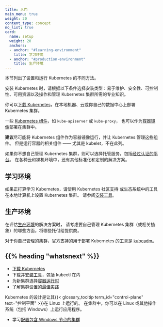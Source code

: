 ```yaml
---
title: 入门
main_menu: true
weight: 20
content_type: concept
no_list: true
card:
  name: setup
  weight: 20
  anchors:
  - anchor: "#learning-environment"
    title: 学习环境
  - anchor: "#production-environment"
    title: 生产环境  
---
```


<!--
reviewers:
- brendandburns
- erictune
- mikedanese
title: Getting started
main_menu: true
weight: 20
content_type: concept
no_list: true
card:
  name: setup
  weight: 20
  anchors:
  - anchor: "#learning-environment"
    title: Learning environment
  - anchor: "#production-environment"
    title: Production environment  
-->

<!-- overview -->

<!--
This section lists the different ways to set up and run Kubernetes.
-->
本节列出了设置和运行 Kubernetes 的不同方法。

<!--
When you install Kubernetes, choose an installation type based on: ease of maintenance, security,
control, available resources, and expertise required to operate and manage a cluster.
-->
安装 Kubernetes 时，请根据以下条件选择安装类型：易于维护、安全性、可控制性、可用资源以及操作和管理 Kubernetes 集群所需的专业知识。

<!--
You can [download Kubernetes](/releases/download/) to deploy a Kubernetes cluster
on a local machine, into the cloud, or for your own datacenter.

If you don't want to manage a Kubernetes cluster yourself, you could pick a managed service, including
[certified platforms](/docs/setup/production-environment/turnkey-solutions/).
There are also other standardized and custom solutions across a wide range of cloud and
bare metal environments.
-->
你可以[下载 Kubernetes](/zh-cn/releases/download/)，在本地机器、云或你自己的数据中心上部署 Kubernetes 集群。

<!-- 
Several [Kubernetes components](/docs/concepts/overview/components/) such as `kube-apiserver` or `kube-proxy` can also be
deployed as [container images](/releases/download/#container-images) within the cluster. 
-->
一些 [Kubernetes 组件](/zh-cn/docs/concepts/overview/components/)，如 `kube-apiserver` 或 `kube-proxy`，
也可以作为[容器镜像](/zh-cn/releases/download/#container-images)部署在集群中。

<!-- 
It is **recommended** to run Kubernetes components as container images wherever
that is possible, and to have Kubernetes manage those components.
Components that run containers - notably, the kubelet - can't be included in this category. 
-->
**建议**尽可能将 Kubernetes 组件作为容器镜像运行，并让 Kubernetes 管理这些组件。
但是运行容器的相关组件 —— 尤其是 kubelet，不在此列。

如果你不想自己管理 Kubernetes 集群，则可以选择托管服务，包括[经过认证的平台](/zh-cn/docs/setup/production-environment/turnkey-solutions/)。
在各种云和裸机环境中，还有其他标准化和定制的解决方案。
<!-- body -->

<!--
## Learning environment
-->
## 学习环境

<!--
If you're learning Kubernetes, use the tools supported by the Kubernetes community,
or tools in the ecosystem to set up a Kubernetes cluster on a local machine.
See [Install tools](/docs/tasks/tools/).
-->
如果正打算学习 Kubernetes，请使用 Kubernetes 社区支持
或生态系统中的工具在本地计算机上设置 Kubernetes 集群。
请参阅[安装工具](/zh-cn/docs/tasks/tools/)。

<!--
## Production environment
-->
## 生产环境

<!--
When evaluating a solution for a
[production environment](/docs/setup/production-environment/), consider which aspects of
operating a Kubernetes cluster (or _abstractions_) you want to manage yourself and which you
prefer to hand off to a provider.

For a cluster you're managing yourself, the officially supported tool
for deploying Kubernetes is [kubeadm](/docs/setup/production-environment/tools/kubeadm/).
-->
在评估[生产环境](/zh-cn/docs/setup/production-environment/)的解决方案时，
请考虑要自己管理 Kubernetes 集群（或相关抽象）的哪些方面，将哪些托付给提供商。

对于你自己管理的集群，官方支持的用于部署 Kubernetes 的工具是 
[kubeadm](/zh-cn/docs/setup/production-environment/tools/kubeadm/)。

<!--
## {{% heading "whatsnext" %}}

- [Download Kubernetes](/releases/download/)
- Download and [install tools](/docs/tasks/tools/) including `kubectl`
- Select a [container runtime](/docs/setup/production-environment/container-runtimes/) for your new cluster
- Learn about [best practices](/docs/setup/best-practices/) for cluster setup

Kubernetes is designed for its {{< glossary_tooltip term_id="control-plane" text="control plane" >}} to
run on Linux. Within your cluster you can run applications on Linux or other operating systems, including
Windows.
- Learn to [set up clusters with Windows nodes](/docs/setup/production-environment/windows/)
-->
## {{% heading "whatsnext" %}}

- [下载 Kubernetes](/releases/download/)
- 下载并[安装工具](/zh-cn/docs/tasks/tools/)，包括 kubectl 在内
- 为新集群选择[容器运行时](/zh-cn/docs/setup/production-environment/container-runtimes/)
- 了解集群设置的[最佳实践](/zh-cn/docs/setup/best-practices/)

Kubernetes 的设计是让其{{< glossary_tooltip term_id="control-plane" text="控制平面" >}}在 Linux 上运行的。
在集群中，你可以在 Linux 或其他操作系统（包括 Windows）上运行应用程序。
- 学习[配置包含 Windows 节点的集群](/zh-cn/docs/setup/production-environment/windows/)
